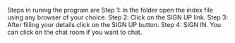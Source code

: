 Steps in runnig the program are
Step 1: In the folder open the index file using any browser of your choice.
Step 2: Click on the SIGN UP link.
Step 3: After filling your details click on the SIGN UP button.
Step 4: SIGN IN.
You can click on the chat room if you want to chat.
